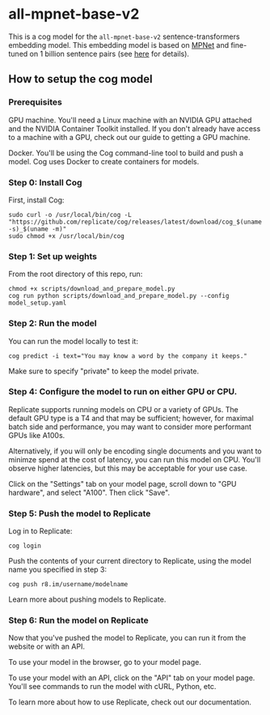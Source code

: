 # all-mpnet-base-v2

This is a cog model for the `all-mpnet-base-v2` sentence-transformers embedding model. This embedding model is based on [MPNet](https://arxiv.org/abs/2004.09297) and fine-tuned on 1 billion sentence pairs (see [here](https://huggingface.co/sentence-transformers/all-mpnet-base-v2#:~:text=seb.sbert.net-,Background,-The%20project%20aims) for details). 


## How to setup the cog model

### Prerequisites

GPU machine. You'll need a Linux machine with an NVIDIA GPU attached and the NVIDIA Container Toolkit installed. If you don't already have access to a machine with a GPU, check out our guide to getting a GPU machine.

Docker. You'll be using the Cog command-line tool to build and push a model. Cog uses Docker to create containers for models.

### Step 0: Install Cog
First, install Cog:

```
sudo curl -o /usr/local/bin/cog -L "https://github.com/replicate/cog/releases/latest/download/cog_$(uname -s)_$(uname -m)"
sudo chmod +x /usr/local/bin/cog
```

### Step 1: Set up weights

From the root directory of this repo, run: 

```
chmod +x scripts/download_and_prepare_model.py
cog run python scripts/download_and_prepare_model.py --config model_setup.yaml 
```

### Step 2: Run the model

You can run the model locally to test it:
```
cog predict -i text="You may know a word by the company it keeps."
```

Make sure to specify "private" to keep the model private.

### Step 4: Configure the model to run on either GPU or CPU.

Replicate supports running models on CPU or a variety of GPUs. The default GPU type is a T4 and that may be sufficient; however, for maximal batch side and performance, you may want to consider more performant GPUs like A100s.

Alternatively, if you will only be encoding single documents and you want to minimze spend at the cost of latency, you can run this model on CPU. You'll observe higher latencies, but this may be acceptable for your use case.

Click on the "Settings" tab on your model page, scroll down to "GPU hardware", and select "A100". Then click "Save".

### Step 5: Push the model to Replicate
Log in to Replicate:
```
cog login
```

Push the contents of your current directory to Replicate, using the model name you specified in step 3:
```
cog push r8.im/username/modelname
```

Learn more about pushing models to Replicate.

### Step 6: Run the model on Replicate
Now that you've pushed the model to Replicate, you can run it from the website or with an API.

To use your model in the browser, go to your model page.

To use your model with an API, click on the "API" tab on your model page. You'll see commands to run the model with cURL, Python, etc.

To learn more about how to use Replicate, check out our documentation.
